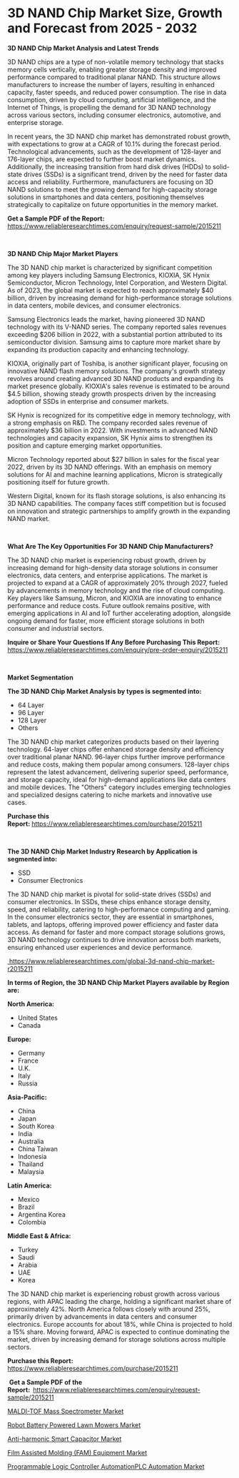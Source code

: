 <p><h1>3D NAND Chip Market Size, Growth and Forecast from 2025 - 2032</h1></p><p><strong>3D NAND Chip Market Analysis and Latest Trends</strong></p>
<p><p>3D NAND chips are a type of non-volatile memory technology that stacks memory cells vertically, enabling greater storage density and improved performance compared to traditional planar NAND. This structure allows manufacturers to increase the number of layers, resulting in enhanced capacity, faster speeds, and reduced power consumption. The rise in data consumption, driven by cloud computing, artificial intelligence, and the Internet of Things, is propelling the demand for 3D NAND technology across various sectors, including consumer electronics, automotive, and enterprise storage.</p><p>In recent years, the 3D NAND chip market has demonstrated robust growth, with expectations to grow at a CAGR of 10.1% during the forecast period. Technological advancements, such as the development of 128-layer and 176-layer chips, are expected to further boost market dynamics. Additionally, the increasing transition from hard disk drives (HDDs) to solid-state drives (SSDs) is a significant trend, driven by the need for faster data access and reliability. Furthermore, manufacturers are focusing on 3D NAND solutions to meet the growing demand for high-capacity storage solutions in smartphones and data centers, positioning themselves strategically to capitalize on future opportunities in the memory market.</p></p>
<p><strong>Get a Sample PDF of the Report:&nbsp;</strong> <a href="https://www.reliableresearchtimes.com/enquiry/request-sample/2015211?utm_campaign=3070&utm_medium=2&utm_source=Github&utm_content=ia&utm_term=29032025&utm_id=3d-nand-chip">https://www.reliableresearchtimes.com/enquiry/request-sample/2015211</a></p>
<p>&nbsp;</p>
<p><strong>3D NAND Chip Major Market Players</strong></p>
<p><p>The 3D NAND chip market is characterized by significant competition among key players including Samsung Electronics, KIOXIA, SK Hynix Semiconductor, Micron Technology, Intel Corporation, and Western Digital. As of 2023, the global market is expected to reach approximately $40 billion, driven by increasing demand for high-performance storage solutions in data centers, mobile devices, and consumer electronics.</p><p>Samsung Electronics leads the market, having pioneered 3D NAND technology with its V-NAND series. The company reported sales revenues exceeding $206 billion in 2022, with a substantial portion attributed to its semiconductor division. Samsung aims to capture more market share by expanding its production capacity and enhancing technology.</p><p>KIOXIA, originally part of Toshiba, is another significant player, focusing on innovative NAND flash memory solutions. The company's growth strategy revolves around creating advanced 3D NAND products and expanding its market presence globally. KIOXIA's sales revenue is estimated to be around $4.5 billion, showing steady growth prospects driven by the increasing adoption of SSDs in enterprise and consumer markets.</p><p>SK Hynix is recognized for its competitive edge in memory technology, with a strong emphasis on R&D. The company recorded sales revenue of approximately $36 billion in 2022. With investments in advanced NAND technologies and capacity expansion, SK Hynix aims to strengthen its position and capture emerging market opportunities.</p><p>Micron Technology reported about $27 billion in sales for the fiscal year 2022, driven by its 3D NAND offerings. With an emphasis on memory solutions for AI and machine learning applications, Micron is strategically positioning itself for future growth.</p><p>Western Digital, known for its flash storage solutions, is also enhancing its 3D NAND capabilities. The company faces stiff competition but is focused on innovation and strategic partnerships to amplify growth in the expanding NAND market.</p></p>
<p>&nbsp;</p>
<p><strong>What Are The Key Opportunities For 3D NAND Chip Manufacturers?</strong></p>
<p><p>The 3D NAND chip market is experiencing robust growth, driven by increasing demand for high-density data storage solutions in consumer electronics, data centers, and enterprise applications. The market is projected to expand at a CAGR of approximately 20% through 2027, fueled by advancements in memory technology and the rise of cloud computing. Key players like Samsung, Micron, and KIOXIA are innovating to enhance performance and reduce costs. Future outlook remains positive, with emerging applications in AI and IoT further accelerating adoption, alongside ongoing demand for faster, more efficient storage solutions in both consumer and industrial sectors.</p></p>
<p><strong>Inquire or Share Your Questions If Any Before Purchasing This Report:</strong> <a href="https://www.reliableresearchtimes.com/enquiry/pre-order-enquiry/2015211?utm_campaign=3070&utm_medium=2&utm_source=Github&utm_content=ia&utm_term=29032025&utm_id=3d-nand-chip">https://www.reliableresearchtimes.com/enquiry/pre-order-enquiry/2015211</a></p>
<p>&nbsp;</p>
<p><strong>Market Segmentation</strong></p>
<p><strong>The 3D NAND Chip Market Analysis by types is segmented into:</strong></p>
<p><ul><li>64 Layer</li><li>96 Layer</li><li>128 Layer</li><li>Others</li></ul></p>
<p><p>The 3D NAND chip market categorizes products based on their layering technology. 64-layer chips offer enhanced storage density and efficiency over traditional planar NAND. 96-layer chips further improve performance and reduce costs, making them popular among consumers. 128-layer chips represent the latest advancement, delivering superior speed, performance, and storage capacity, ideal for high-demand applications like data centers and mobile devices. The "Others" category includes emerging technologies and specialized designs catering to niche markets and innovative use cases.</p></p>
<p><strong>Purchase this Report:&nbsp;</strong><a href="https://www.reliableresearchtimes.com/purchase/2015211?utm_campaign=3070&utm_medium=2&utm_source=Github&utm_content=ia&utm_term=29032025&utm_id=3d-nand-chip">https://www.reliableresearchtimes.com/purchase/2015211</a></p>
<p>&nbsp;</p>
<p><strong>The 3D NAND Chip Market Industry Research by Application is segmented into:</strong></p>
<p><ul><li>SSD</li><li>Consumer Electronics</li></ul></p>
<p><p>The 3D NAND chip market is pivotal for solid-state drives (SSDs) and consumer electronics. In SSDs, these chips enhance storage density, speed, and reliability, catering to high-performance computing and gaming. In the consumer electronics sector, they are essential in smartphones, tablets, and laptops, offering improved power efficiency and faster data access. As demand for faster and more compact storage solutions grows, 3D NAND technology continues to drive innovation across both markets, ensuring enhanced user experiences and device performance.</p></p>
<p><a href="https://www.reliableresearchtimes.com/global-3d-nand-chip-market-r2015211?utm_campaign=3070&utm_medium=2&utm_source=Github&utm_content=ia&utm_term=29032025&utm_id=3d-nand-chip">&nbsp;https://www.reliableresearchtimes.com/global-3d-nand-chip-market-r2015211</a></p>
<p><strong>In terms of Region, the 3D NAND Chip Market Players available by Region are:</strong></p>
<p>
    <p> <strong> North America: </strong>
        <ul>
            <li>United States</li>
            <li>Canada</li>
        </ul>
        </p> 
    <p> <strong> Europe: </strong>
        <ul>
            <li>Germany</li>
            <li>France</li>
            <li>U.K.</li>
            <li>Italy</li>
            <li>Russia</li>
        </ul>
        </p> 
    <p> <strong> Asia-Pacific: </strong>
        <ul>
            <li>China</li>
            <li>Japan</li>
            <li>South Korea</li>
            <li>India</li>
            <li>Australia</li>
            <li>China Taiwan</li>
            <li>Indonesia</li>
            <li>Thailand</li>
            <li>Malaysia</li>
        </ul>
        </p> 
    <p> <strong> Latin America: </strong>
        <ul>
            <li>Mexico</li>
            <li>Brazil</li>
            <li>Argentina Korea</li>
            <li>Colombia</li>
        </ul>
        </p> 
    <p> <strong> Middle East & Africa: </strong>
        <ul>
            <li>Turkey</li>
            <li>Saudi</li>
            <li>Arabia</li>
            <li>UAE</li>
            <li>Korea</li>
        </ul>
    </p>
    </p>
<p><p>The 3D NAND chip market is experiencing robust growth across various regions, with APAC leading the charge, holding a significant market share of approximately 42%. North America follows closely with around 25%, primarily driven by advancements in data centers and consumer electronics. Europe accounts for about 18%, while China is projected to hold a 15% share. Moving forward, APAC is expected to continue dominating the market, driven by increasing demand for storage solutions across multiple sectors.</p></p>
<p><strong>Purchase this Report: </strong><a href="https://www.reliableresearchtimes.com/purchase/2015211?utm_campaign=3070&utm_medium=2&utm_source=Github&utm_content=ia&utm_term=29032025&utm_id=3d-nand-chip">https://www.reliableresearchtimes.com/purchase/2015211</a></p>
<p>&nbsp;<strong>Get a Sample PDF of the Report:&nbsp;&nbsp;</strong><a href="https://www.reliableresearchtimes.com/enquiry/request-sample/2015211?utm_campaign=3070&utm_medium=2&utm_source=Github&utm_content=ia&utm_term=29032025&utm_id=3d-nand-chip">https://www.reliableresearchtimes.com/enquiry/request-sample/2015211</a></p>
<p><strong></strong></p>
<p><p><a href="https://www.linkedin.com/pulse/foreign-opportunities-market-dynamics-maldi-tof-mass-spectrometer-rl6zf?utm_campaign=3070&utm_medium=2&utm_source=Github&utm_content=ia&utm_term=29032025&utm_id=3d-nand-chip">MALDI-TOF Mass Spectrometer Market</a></p><p><a href="https://www.linkedin.com/pulse/growth-forecast-robot-battery-powered-lawn-mowers-market-98-n7hdf?utm_campaign=3070&utm_medium=2&utm_source=Github&utm_content=ia&utm_term=29032025&utm_id=3d-nand-chip">Robot Battery Powered Lawn Mowers Market</a></p><p><a href="https://www.linkedin.com/pulse/expert-analysis-anti-harmonic-smart-capacitor-market-dynamics-vbwuf?utm_campaign=3070&utm_medium=2&utm_source=Github&utm_content=ia&utm_term=29032025&utm_id=3d-nand-chip">Anti-harmonic Smart Capacitor Market</a></p><p><a href="https://www.linkedin.com/pulse/assessment-film-assisted-molding-fam-equipment-market-scope-markets-cwg2f?utm_campaign=3070&utm_medium=2&utm_source=Github&utm_content=ia&utm_term=29032025&utm_id=3d-nand-chip">Film Assisted Molding (FAM) Equipment Market</a></p><p><a href="https://github.com/ziwersekos/Market-Research-Report-List-1/blob/main/programmable-logic-controller-automationplc-automation-market.md?utm_campaign=3070&utm_medium=2&utm_source=Github&utm_content=ia&utm_term=29032025&utm_id=3d-nand-chip">Programmable Logic Controller AutomationPLC Automation Market</a></p></p>